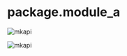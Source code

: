 # <span class="mkapi-header mkapi-header-module" id="package.module_a">package.module_a</span>

![mkapi](#package.module_a)




![mkapi](package.module_a.func)

